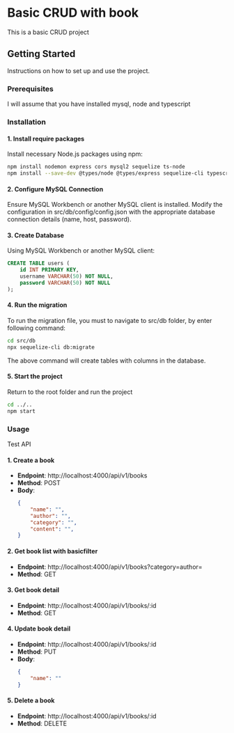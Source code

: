 # Basic CRUD with book

This is a basic CRUD project

## Getting Started

Instructions on how to set up and use the project.

### Prerequisites

I will assume that you have installed mysql, node and typescript

### Installation

#### 1. Install require packages

Install necessary Node.js packages using npm:

```bash
npm install nodemon express cors mysql2 sequelize ts-node
npm install --save-dev @types/node @types/express sequelize-cli typescript
```

#### 2. Configure MySQL Connection

Ensure MySQL Workbench or another MySQL client is installed. Modify the configuration in src/db/config/config.json with the appropriate database connection details (name, host, password).


#### 3. Create Database

Using MySQL Workbench or another MySQL client:

```sql
CREATE TABLE users (
    id INT PRIMARY KEY,
    username VARCHAR(50) NOT NULL,
    password VARCHAR(50) NOT NULL
);
```

#### 4. Run the migration

To run the migration file, you must to navigate to src/db folder, by enter following command:
```bash
cd src/db
npx sequelize-cli db:migrate
```

The above command will create tables with columns in the database.

#### 5. Start the project

Return to the root folder and run the project

```bash
cd ../..
npm start
```


### Usage

Test API

#### 1. Create a book

- **Endpoint**: http://localhost:4000/api/v1/books
- **Method**: POST
- **Body**:
    ```json
    {
        "name": "",
        "author": "",
        "category": "",
        "content": "",
    }
    ```

#### 2. Get book list with basicfilter

- **Endpoint**: http://localhost:4000/api/v1/books?category=author=
- **Method**: GET

#### 3. Get book detail

- **Endpoint**: http://localhost:4000/api/v1/books/:id
- **Method**: GET

#### 4. Update book detail

- **Endpoint**: http://localhost:4000/api/v1/books/:id
- **Method**: PUT
- **Body**:
    ```json
    {
        "name": ""
    }
    ```

#### 5. Delete a book

- **Endpoint**: http://localhost:4000/api/v1/books/:id
- **Method**: DELETE